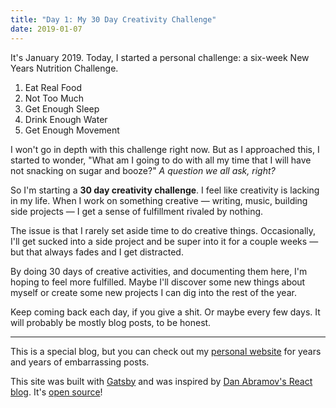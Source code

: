 ```yaml
---
title: "Day 1: My 30 Day Creativity Challenge"
date: 2019-01-07
---
```


It's January 2019. Today, I started a personal challenge: a six-week New Years Nutrition Challenge.

1. Eat Real Food
1. Not Too Much
1. Get Enough Sleep
1. Drink Enough Water
1. Get Enough Movement

I won't go in depth with this challenge right now. But as I approached this, I started to wonder, "What am I going to do with all my time that I will have not snacking on sugar and booze?" _A question we all ask, right?_

So I'm starting a **30 day creativity challenge**. I feel like creativity is lacking in my life. When I work on something creative — writing, music, building side projects — I get a sense of fulfillment rivaled by nothing.

The issue is that I rarely set aside time to do creative things. Occasionally, I'll get sucked into a side project and be super into it for a couple weeks — but that always fades and I get distracted.

By doing 30 days of creative activities, and documenting them here, I'm hoping to feel more fulfilled. Maybe I'll discover some new things about myself or create some new projects I can dig into the rest of the year.

Keep coming back each day, if you give a shit. Or maybe every few days. It will probably be mostly blog posts, to be honest.

---

This is a special blog, but you can check out my [personal website](https://jplhomer.org) for years and years of embarrassing posts. 

This site was built with [Gatsby](https://gatsbyjs.com) and was inspired by [Dan Abramov's React blog](https://overreacted.io/). It's [open source](https://github.com/jplhomer/creative)!
